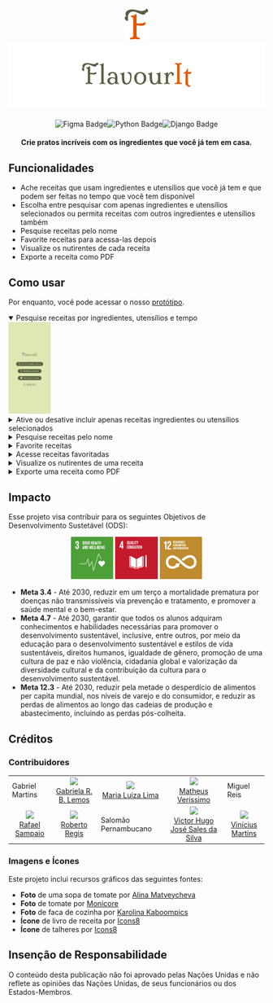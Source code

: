 <h1 align = "center"><img src="readme_graphics/Logo.svg" alt="FlavourIt logo"></img><br><img src="readme_graphics/Logo-full.svg" alt="FlavourIt"></img></h1>

<p align="center"><img alt="Figma Badge" src="https://img.shields.io/badge/made_with-figma-FF3B00?logo=Figma&logoColor=white"><img alt="Python Badge" src="https://img.shields.io/badge/made_with-python-FFD43B?logo=Python&logoColor=white"><img alt="Django Badge" src="https://img.shields.io/badge/made_with-django-092E20?logo=Django&logoColor=white"></p>

<h4 align = "center">Crie pratos incríveis com os ingredientes que você já tem em casa.</h4>

<h2>Funcionalidades</h2>

<ul>
  <li> Ache receitas que usam ingredientes e utensílios que você já tem e que podem ser feitas no tempo que você tem disponível</li>
  <li> Escolha entre pesquisar com apenas ingredientes e utensílios selecionados ou permita receitas com outros ingredientes e utensílios também</li>
  <li> Pesquise receitas pelo nome</li>
  <li> Favorite receitas para acessa-las depois</li>
  <li> Visualize os nutirentes de cada receita</li>
  <li> Exporte a receita como PDF</li>
</ul>

<h2>Como usar</h2>
<p>Por enquanto, você pode acessar o nosso <a href="https://www.figma.com/design/iFTLAaMosDRRr7w8U86GS6/remi?m=auto&t=3E2VNKbCzpQkGDym-6">protótipo</a>.</p>

<details open>
  <summary>Pesquise receitas por ingredientes, utensílios e tempo</summary>
  <img src="readme_graphics/searching_ingredients.gif" width="16.5%">
</details>

<details>
  <summary>Ative ou desative incluir apenas receitas ingredientes ou utensílios selecionados</summary>
  <img src="readme_graphics/choice.gif" width="16.5%">
</details>

<details>
  <summary>Pesquise receitas pelo nome</summary>
  <img src="readme_graphics/search_name.gif" width="16.5%">
</details>

<details>
  <summary>Favorite receitas</summary>
  <img src="readme_graphics/favouriting.gif" width="16.5%">
</details>

<details>
  <summary>Acesse receitas favoritadas</summary>
  <img src="readme_graphics/view_fav.gif" width="16.5%">
</details>

<details>
  <summary>Visualize os nutirentes de uma receita</summary>
  <img src="readme_graphics/nutrients.gif" width="16.5%">
</details>

<details>
  <summary>Exporte uma receita como PDF</summary>
  <img src="readme_graphics/export.gif" width="16.5%">
</details>
  
<h2>Impacto</h2>

<p>Esse projeto visa contribuir para os seguintes Objetivos de Desenvolvimento Sustetável (ODS):</p>

<p align = "center">
  <img src="readme_graphics/E_GIF_03.gif" width="16.5%"></img>
  <img src="readme_graphics/E_GIF_04.gif" width="16.5%"></img>
  <img src="readme_graphics/E_GIF_12.gif" width="16.5%"></img>
</p>

<ul>
  <li><b>Meta 3.4</b> - Até 2030, reduzir em um terço a mortalidade prematura por doenças não transmissíveis via prevenção e tratamento, e promover a saúde mental e o bem-estar.</li>
  <li><b>Meta 4.7</b> - Até 2030, garantir que todos os alunos adquiram conhecimentos e habilidades necessárias para promover o desenvolvimento sustentável, inclusive, entre outros, por meio da educação para o desenvolvimento sustentável e estilos de vida sustentáveis, direitos humanos, igualdade de gênero, promoção de uma cultura de paz e não violência, cidadania global e valorização da diversidade cultural e da contribuição da cultura para o desenvolvimento sustentável.</li>
  <li><b>Meta 12.3</b> - Até 2030, reduzir pela metade o desperdício de alimentos per capita mundial, nos níveis de varejo e do consumidor, e reduzir as perdas de alimentos ao longo das cadeias de produção e abastecimento, incluindo as perdas pós-colheita.</li>
</ul>

<h2>Créditos</h2>

<h3>Contribuidores</h3>

<table>
  <tbody>
    <tr>
      <td>Gabriel Martins</td>
      <td align="center"><a href="https://github.com/GabrielaRBLemos"><img src="https://github.com/GabrielaRBLemos.png" width="auto" height="8.25%"/><br>Gabriela R. B. Lemos</a></td>
      <td align="center"><a href="https://github.com/mlrlima/"><img src="https://github.com/mlrlima.png" width="auto" height="8.25%"/><br>Maria Luiza Lima</a></td>
      <td align="center"><a href="https://github.com/nodemi-alt"><img src="https://github.com/nodemi-alt.png" width="auto" height="8.25%"/><br>Matheus Veríssimo</td>
      <td>Miguel Reis</td>
    </tr>
    <tr>
      <td align="center"><a href="https://github.com/rafaelsampa"><img src="https://github.com/rafaelsampa.png" width="auto" height="8.25%"/><br>Rafael Sampaio</a></td>
      <td align="center"><a href="https://github.com/Roberto20deluxe/"><img src="https://github.com/Roberto20deluxe.png" width="auto" height="8.25%"/><br>Roberto Regis</a></td>
      <td>Salomão Pernambucano</td>
      <td align="center"><a href="https://github.com/VictorHugoJSS"><img src="https://github.com/VictorHugoJSS.png" width="auto" height="8.25%"/><br>Victor Hugo José Sales da Silva</a></td>
      <td align="center"><a href="https://github.com/vini-mgan"><img src="https://github.com/vini-mgan.png" width="auto" height="8.25%"/><br>Vinícius Martins</a></td>
    </tr>
  </tbody>
</table>

<h3>Imagens e Ícones</h3>

<p>Este projeto inclui recursos gráficos das seguintes fontes:</p>

<ul>
  <li><b>Foto</b> de uma sopa de tomate por <a href="https://www.pexels.com/photo/photo-of-tomato-soup-in-a-bowl-15529479/" target="_blank" rel="noopener noreferrer">Alina Matveycheva</a></li>
  <li><b>Foto</b> de tomate por <a href="https://www.pexels.com/photo/tomato-400958/" target="_blank" rel="noopener noreferrer">Monicore</a></li>
  <li><b>Foto</b> de faca de cozinha por <a href="https://www.pexels.com/photo/kitchen-knife-on-white-surface-4226864/" target="_blank" rel="noopener noreferrer">Karolina Kaboompics</a></li>
  <li><b>Ícone</b> de livro de receita por <a href="https://icons8.com/icon/jfWkE5iEM4Jq/cooking-book" target="_blank" rel="noopener noreferrer">Icons8</a></li>
  <li><b>Ícone</b> de talheres por <a href="https://icons8.com/icon/102892/tableware" target="_blank" rel="noopener noreferrer">Icons8</a></li>
</ul>

<h2>Insenção de Responsabilidade</h2>

<p>O conteúdo desta publicação não foi aprovado pelas Nações Unidas e não reflete as opiniões das Nações Unidas, de seus funcionários ou dos Estados-Membros.</p>
